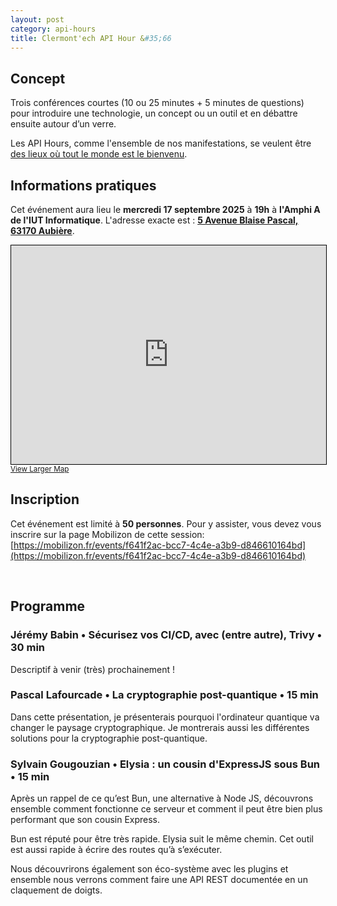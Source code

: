 ```yaml
---
layout: post
category: api-hours
title: Clermont'ech API Hour &#35;66
---
```


## Concept

Trois conférences courtes (10 ou 25 minutes + 5 minutes de questions)
pour introduire une technologie, un concept ou un outil et en débattre ensuite
autour d’un verre.

Les API Hours, comme l'ensemble de nos manifestations, se veulent être [des
lieux où tout le monde est le bienvenu](/code-of-conduct.html).

## Informations pratiques

Cet événement aura lieu le **mercredi 17 septembre 2025** à **19h** à **l'Amphi A de l'IUT Informatique**. L'adresse
exacte est : [**5 Avenue Blaise Pascal, 63170 Aubière**](https://www.openstreetmap.org/?mlat=45.762450&mlon=3.108256#map=19/45.762450/3.108256).

<iframe width="100%" height="350" src="https://www.openstreetmap.org/export/embed.html?bbox=3.1056815385818486%2C45.76164948292658%2C3.1101608276367188%2C45.7632512321174&amp;layer=mapnik" style="border: 1px solid black"></iframe><br/><small><a href="https://www.openstreetmap.org/?#map=19/45.762450/3.107921">
View Larger Map</a></small>

## Inscription

Cet événement est limité à **50 personnes**. Pour y assister, vous devez vous
inscrire sur la page Mobilizon de cette session:
[https://mobilizon.fr/events/f641f2ac-bcc7-4c4e-a3b9-d846610164bd](https://mobilizon.fr/events/f641f2ac-bcc7-4c4e-a3b9-d846610164bd)

<br/>

## Programme

### Jérémy Babin • Sécurisez vos CI/CD, avec (entre autre), Trivy • 30 min

Descriptif à venir (très) prochainement !

### Pascal Lafourcade • La cryptographie post-quantique • 15 min

Dans cette présentation, je présenterais pourquoi l'ordinateur quantique va changer le paysage cryptographique. Je montrerais aussi les différentes
solutions pour la cryptographie post-quantique.

### Sylvain Gougouzian • Elysia : un cousin d'ExpressJS sous Bun • 15 min

Après un rappel de ce qu’est Bun, une alternative à Node JS, découvrons ensemble comment fonctionne ce serveur et comment il peut être bien plus
performant que son cousin Express.

Bun est réputé pour être très rapide. Elysia suit le même chemin. Cet outil est aussi rapide à écrire des routes qu’à s’exécuter.

Nous découvrirons également son éco-système avec les plugins et ensemble nous verrons comment faire une API REST documentée en un claquement de
doigts.

